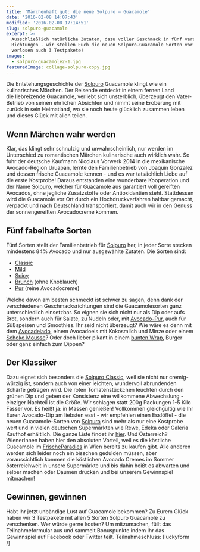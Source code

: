 ```yaml
---
title: 'Märchenhaft gut: die neue Solpuro – Guacamole'
date: '2016-02-08 14:07:43'
modified: '2016-02-08 17:14:51'
slug: solpuro-guacamole
excerpt: >-
  Ausschließlich natürliche Zutaten, dazu voller Geschmack in fünf verschiedenen
  Richtungen - wir stellen Euch die neuen Solpuro-Guacamole Sorten vor und
  verlosen auch 3 Testpakete!
images:
  - solpuro-guacamole2-1.jpg
featuredImage: collage-solpuro-copy.jpg
---
```


Die Entstehungsgeschichte der [Solpuro](http://www.sol-puro.de/) Guacamole klingt wie ein kulinarisches Märchen. Der Reisende entdeckt in einem fernen Land die liebreizende Guacamole, verliebt sich unsterblich, überzeugt den Vater-Betrieb von seinen ehrlichen Absichten und nimmt seine Eroberung mit zurück in sein Heimatland, wo sie noch heute glücklich zusammen leben und dieses Glück mit allen teilen.

## Wenn Märchen wahr werden

Klar, das klingt sehr schnulzig und unwahrscheinlich, nur werden im Unterschied zu romantischen Märchen kulinarische auch wirklich wahr. So fuhr der deutsche Kaufmann Nicolaus Vorwerk 2014 in die mexikanische Avocado-Region Uruapan, lernte den Familienbetrieb von Joaquín Gonzalez und dessen frische Guacamole kennen - und es war tatsächlich Liebe auf die erste Kostprobe! Daraus entstanden eine wunderbare Kooperation und der Name [Solpuro](http://www.sol-puro.de/herkunft/), welcher für Guacamole aus garantiert voll gereiften Avocados, ohne jegliche Zusatzstoffe oder Antioxidantien steht. Stattdessen wird die Guacamole vor Ort durch ein Hochdruckverfahren haltbar gemacht, verpackt und nach Deutschland transportiert, damit auch wir in den Genuss der sonnengereiften Avocadocreme kommen.

## Fünf fabelhafte Sorten

Fünf Sorten stellt der Familienbetrieb für [Solpuro](http://www.sol-puro.de/) her, in jeder Sorte stecken mindestens 84% Avocado und nur ausgewählte Zutaten. Die Sorten sind:

*   [Classic](http://www.sol-puro.de/home/classic/)
*   [Mild](http://www.sol-puro.de/home/mild/)
*   [Spicy](http://www.sol-puro.de/home/spicy/)
*   [Brunch](http://www.sol-puro.de/home/brunch/) (ohne Knoblauch)
*   [Pur](http://www.sol-puro.de/home/pur/) (reine Avocadocreme)

Welche davon am besten schmeckt ist schwer zu sagen, denn dank der verschiedenen Geschmacksrichtungen sind die Guacamolesorten ganz unterschiedlich einsetzbar. So eignen sie sich nicht nur als Dip oder aufs Brot, sondern auch für Salate, zu Nudeln oder, mit [Avocado-Pur](http://www.sol-puro.de/home/pur/), auch für Süßspeisen und Smoothies. Ihr seid nicht überzeugt? Wie wäre es denn mit dem [Avocadelado](http://www.sol-puro.de/2015/11/25/avocadelado/), einem Avocadoeis mit Kokosmilch und Minze oder einem [Schoko Mousse](https://www.veganblatt.com/schoko-mousse)? Oder doch lieber pikant in einem [bunten Wrap](http://www.sol-puro.de/2015/11/06/selbstgemachte-wraps/), Burger oder ganz einfach zum Dippen? <!-- Image removed (no copyright): solpuro-guacamole2-1-640x424.jpg -->

## Der Klassiker

Dazu eignet sich besonders die [Solpuro Classic](http://www.sol-puro.de/home/classic/), weil sie nicht nur cremig-würzig ist, sondern auch von einer leichten, wundervoll abrundenden Schärfe getragen wird. Die roten Tomatenstückchen leuchten durch den grünen Dip und geben der Konsistenz eine willkommene Abwechslung - einziger Nachteil ist die Größe. Wir schlagen statt 200g Packungen 1-5 Kilo Fässer vor. Es heißt ja: in Massen genießen! Vollkommen gleichgültig wie Ihr Euren Avocado-Dip am liebsten esst - wir empfehlen einen Esslöffel - die neuen Guacamole-Sorten von [Solpuro](http://www.sol-puro.de/rezepte/) sind mehr als nur eine Kostprobe wert und in vielen deutschen Supermärkten wie Rewe, Edeka oder Galeria Kaufhof erhältlich. Die ganze Liste findet ihr [hier](http://www.sol-puro.de/kaufen/). Und Österreich? WienerInnen haben hier den absoluten Vorteil, weil es die köstliche Guacamole im [FrischeParadies](http://frischeparadies.de/frischeparadies-maerkte/wien.html) in Wien bereits zu kaufen gibt. Alle anderen werden sich leider noch ein bisschen gedulden müssen, aber voraussichtlich kommen die köstlichen Avocado Cremes im Sommer österreichweit in unsere Supermärkte und bis dahin heißt es abwarten und selber machen oder Daumen drücken und bei unserem Gewinnspiel mitmachen!

## Gewinnen, gewinnen

Habt Ihr jetzt unbändige Lust auf Guacamole bekommen? Zu Eurem Glück haben wir 3 Testpakete mit allen 5 Sorten Solpuro Guacamole zu verschenken. Wer würde gerne kosten? Um mitzumachen, füllt das Teilnahmeformular aus und sammelt Bonuspunkte indem Ihr das Gewinnspiel auf Facebook oder Twitter teilt. Teilnahmeschluss: \[luckyform /\]
